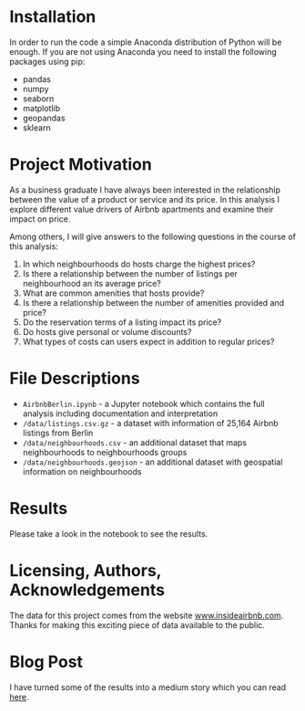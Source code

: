 # Installation
In order to run the code a simple Anaconda distribution of Python will be enough. 
If you are not using Anaconda you need to install the following packages using pip:
* pandas
* numpy
* seaborn
* matplotlib
* geopandas
* sklearn

# Project Motivation
As a business graduate I have always been interested in the relationship between the value of a product or service and its price. 
In this analysis I explore different value drivers of Airbnb apartments and examine their impact on price. 

Among others, I will give answers to the following questions in the course of this analysis:

1. In which neighbourhoods do hosts charge the highest prices?
2. Is there a relationship between the number of listings per neighbourhood an its average price?
3. What are common amenities that hosts provide?
4. Is there a relationship between the number of amenities provided and price?
5. Do the reservation terms of a listing impact its price?
6. Do hosts give personal or volume discounts?
7. What types of costs can users expect in addition to regular prices?

# File Descriptions
* `AirbnbBerlin.ipynb` - a Jupyter notebook which contains the full analysis including documentation and interpretation
* `/data/listings.csv.gz` - a dataset with information of 25,164 Airbnb listings from Berlin
* `/data/neighbourhoods.csv` - an additional dataset that maps neighbourhoods to neighbourhoods groups
* `/data/neighbourhoods.geojson` - an additional dataset with geospatial information on neighbourhoods

# Results
Please take a look in the notebook to see the results.

# Licensing, Authors, Acknowledgements
The data for this project comes from the website www.insideairbnb.com. Thanks for making this exciting piece of data available to the public.

# Blog Post
I have turned some of the results into a medium story which you can read [here](https://medium.com/@marcus.winter.privat/plan-a-trip-to-berlin-four-tips-for-your-booking-on-airbnb-e91079640be3).
